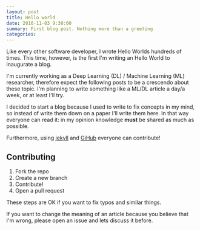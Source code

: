 ```yaml
---
layout: post
title: Hello world
date: 2016-11-03 9:30:00
summary: First blog post. Nothing more than a greeting
categories: 
---
```


Like every other software developer, I wrote Hello Worlds hundreds of times. This time, however, is the first I'm writing an Hello World to inaugurate a blog.

I'm currently working as a Deep Learning (DL) / Machine Learning (ML) researcher, therefore expect the following posts to be a crescendo about these topic.
I'm planning to write something like a ML/DL article a day/a week, or at least I'll try.

I decided to start a blog because I used to write to fix concepts in my mind, so instead of write them down on a paper I'll write them here.
In that way everyone can read it: in my opinion knowledge **must** be shared as much as possible.

Furthermore, using [jekyll](https://jekyllrb.com/) and [GiHub](https://github.com) everyone can contribute!

## Contributing

1. Fork the repo
2. Create a new branch
3. Contribute!
4. Open a pull request

These steps are OK if you want to fix typos and similar things.

If you want to change the meaning of an article because you believe that I'm wrong, please open an issue and lets discuss it before.
